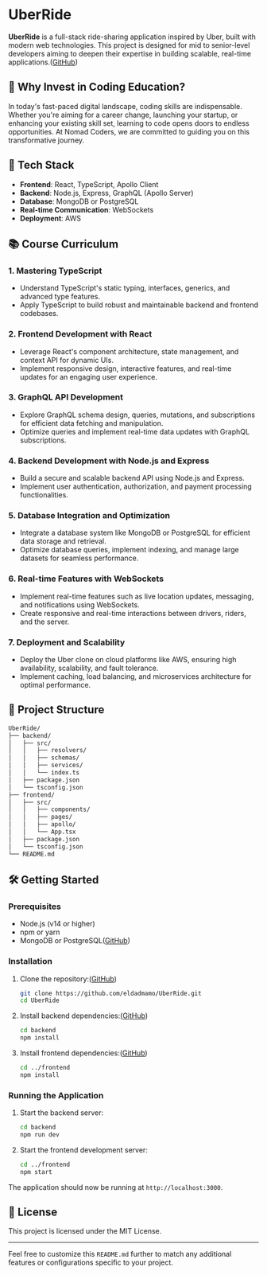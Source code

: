 # UberRide

**UberRide** is a full-stack ride-sharing application inspired by Uber, built with modern web technologies. This project is designed for mid to senior-level developers aiming to deepen their expertise in building scalable, real-time applications.([GitHub][1])

## 🚀 Why Invest in Coding Education?

In today's fast-paced digital landscape, coding skills are indispensable. Whether you're aiming for a career change, launching your startup, or enhancing your existing skill set, learning to code opens doors to endless opportunities. At Nomad Coders, we are committed to guiding you on this transformative journey.

## 🧰 Tech Stack

* **Frontend**: React, TypeScript, Apollo Client
* **Backend**: Node.js, Express, GraphQL (Apollo Server)
* **Database**: MongoDB or PostgreSQL
* **Real-time Communication**: WebSockets
* **Deployment**: AWS

## 📚 Course Curriculum

### 1. Mastering TypeScript

* Understand TypeScript's static typing, interfaces, generics, and advanced type features.
* Apply TypeScript to build robust and maintainable backend and frontend codebases.

### 2. Frontend Development with React

* Leverage React's component architecture, state management, and context API for dynamic UIs.
* Implement responsive design, interactive features, and real-time updates for an engaging user experience.

### 3. GraphQL API Development

* Explore GraphQL schema design, queries, mutations, and subscriptions for efficient data fetching and manipulation.
* Optimize queries and implement real-time data updates with GraphQL subscriptions.

### 4. Backend Development with Node.js and Express

* Build a secure and scalable backend API using Node.js and Express.
* Implement user authentication, authorization, and payment processing functionalities.

### 5. Database Integration and Optimization

* Integrate a database system like MongoDB or PostgreSQL for efficient data storage and retrieval.
* Optimize database queries, implement indexing, and manage large datasets for seamless performance.

### 6. Real-time Features with WebSockets

* Implement real-time features such as live location updates, messaging, and notifications using WebSockets.
* Create responsive and real-time interactions between drivers, riders, and the server.

### 7. Deployment and Scalability

* Deploy the Uber clone on cloud platforms like AWS, ensuring high availability, scalability, and fault tolerance.
* Implement caching, load balancing, and microservices architecture for optimal performance.

## 📂 Project Structure

```bash
UberRide/
├── backend/
│   ├── src/
│   │   ├── resolvers/
│   │   ├── schemas/
│   │   ├── services/
│   │   └── index.ts
│   ├── package.json
│   └── tsconfig.json
├── frontend/
│   ├── src/
│   │   ├── components/
│   │   ├── pages/
│   │   ├── apollo/
│   │   └── App.tsx
│   ├── package.json
│   └── tsconfig.json
└── README.md
```



## 🛠️ Getting Started

### Prerequisites

* Node.js (v14 or higher)
* npm or yarn
* MongoDB or PostgreSQL([GitHub][2])

### Installation

1. Clone the repository:([GitHub][3])

   ```bash
   git clone https://github.com/eldadmamo/UberRide.git
   cd UberRide
   ```



2. Install backend dependencies:([GitHub][4])

   ```bash
   cd backend
   npm install
   ```



3. Install frontend dependencies:([GitHub][1])

   ```bash
   cd ../frontend
   npm install
   ```



### Running the Application

1. Start the backend server:

   ```bash
   cd backend
   npm run dev
   ```



2. Start the frontend development server:

   ```bash
   cd ../frontend
   npm start
   ```



The application should now be running at `http://localhost:3000`.

## 📄 License

This project is licensed under the MIT License. 

---

Feel free to customize this `README.md` further to match any additional features or configurations specific to your project.

[1]: https://github.com/jay8299/UberRide-api/blob/master/README.md?utm_source=chatgpt.com "UberRide-api/README.md at master - GitHub"
[2]: https://github.com/febisarju/UberRide/blob/main/README.md?utm_source=chatgpt.com "UberRide/README.md at main · febisarju/UberRide · GitHub"
[3]: https://github.com/Mansiou/Uberride?utm_source=chatgpt.com "GitHub - Mansiou/Uberride"
[4]: https://github.com/uber/uber-ios-sdk/blob/main/Sources/UberRides/README.md?utm_source=chatgpt.com "uber-ios-sdk/Sources/UberRides/README.md at main - GitHub"
